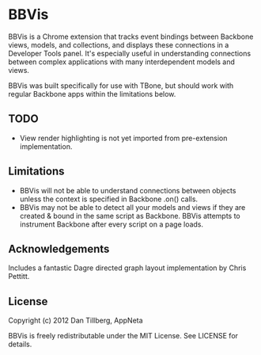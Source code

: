 # BBVis

BBVis is a Chrome extension that tracks event bindings between
Backbone views, models, and collections, and displays these connections in
a Developer Tools panel.  It's especially useful in understanding connections
between complex applications with many interdependent models and views.

BBVis was built specifically for use with TBone, but should work with regular
Backbone apps within the limitations below.

## TODO

- View render highlighting is not yet imported from pre-extension implementation.

## Limitations

- BBVis will not be able to understand connections between objects unless the
  context is specified in Backbone .on() calls.
- BBVis may not be able to detect all your models and views if they are
  created & bound in the same script as Backbone.  BBVis attempts to instrument
  Backbone after every script on a page loads.

## Acknowledgements

Includes a fantastic Dagre directed graph layout implementation by Chris Pettitt.

## License

Copyright (c) 2012 Dan Tillberg, AppNeta

BBVis is freely redistributable under the MIT License.  See LICENSE for details.
